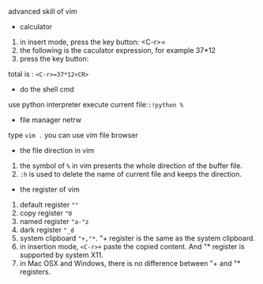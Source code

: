 advanced skill of vim

* calculator

1. in insert mode, press the key button: \<C-r\>=
2. the following is the caculator expression, for example 37*12
3. press the key button:<CR>

total is : `<C-r>=37*12<CR>`

* do the shell cmd

use python interpreter execute current file:`:!python %`

* file manager netrw

type `vim .` you can use vim file browser

* the file direction in vim

1. the symbol of `%` in vim presents the whole direction of the buffer file.
2. `:h` is used to delete the name of current file and keeps the direction.

* the register of vim

1. default register `""`
2. copy register `"0`
3. named register `"a-"z`
4. dark register `"_d`
5. system clipboard `"+,"*`. "+ register is the same as the system clipboard.
6. in insertion mode, `<C-r>+` paste the copied content. And "* register is supported
 by system X11.
7. in Mac OSX and Windows, there is no difference between "+ and "* registers.
